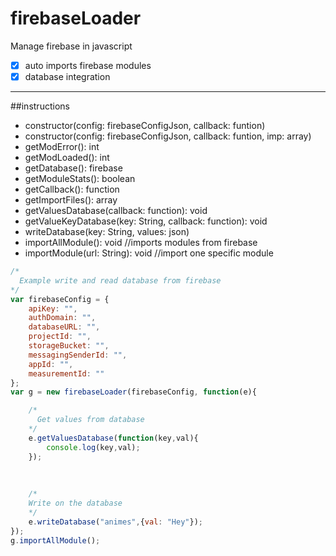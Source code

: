 # firebaseLoader
Manage firebase in javascript
- [x] auto imports firebase modules
- [x] database integration
-------------------------------------------------
##instructions
- constructor(config: firebaseConfigJson, callback: funtion)
- constructor(config: firebaseConfigJson, callback: funtion, imp: array)
- getModError(): int
- getModLoaded(): int
- getDatabase(): firebase
- getModuleStats(): boolean
- getCallback(): function
- getImportFiles(): array
- getValuesDatabase(callback: function): void
- getValueKeyDatabase(key: String, callback: function): void
- writeDatabase(key: String, values: json)
- importAllModule(): void //imports modules from firebase
- importModule(url: String): void //import one specific module
```js
/*
  Example write and read database from firebase
*/
var firebaseConfig = {
    apiKey: "",
    authDomain: "",
    databaseURL: "",
    projectId: "",
    storageBucket: "",
    messagingSenderId: "",
    appId: "",
    measurementId: ""
};
var g = new firebaseLoader(firebaseConfig, function(e){

    /*
      Get values from database
    */
    e.getValuesDatabase(function(key,val){
        console.log(key,val);
    });
    
    
    
    /*
    Write on the database
    */
    e.writeDatabase("animes",{val: "Hey"});
});
g.importAllModule();
```
